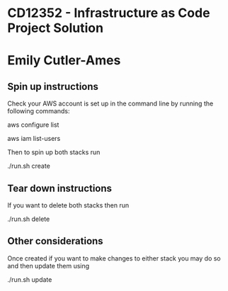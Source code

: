 # CD12352 - Infrastructure as Code Project Solution
# Emily Cutler-Ames

## Spin up instructions
Check your AWS account is set up in the command line by running the following commands:  


aws configure list

aws iam list-users 

Then to spin up both stacks run

./run.sh create

## Tear down instructions
If you want to delete both stacks then run

./run.sh delete

## Other considerations
Once created if you want to make changes to either stack you may do so and then update them using

./run.sh update
